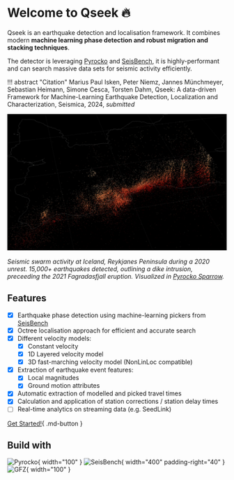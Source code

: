 # Welcome to Qseek 🔥

Qseek is an earthquake detection and localisation framework. It combines modern **machine learning phase detection and robust migration and stacking techniques**.

The detector is leveraging [Pyrocko](https://pyrocko.org) and [SeisBench](https://github.com/seisbench/seisbench), it is highly-performant and can search massive data sets for seismic activity efficiently.

!!! abstract "Citation"
    Marius Paul Isken, Peter Niemz, Jannes Münchmeyer, Sebastian Heimann, Simone Cesca, Torsten Dahm, Qseek: A data-driven Framework for Machine-Learning Earthquake Detection, Localization and Characterization, Seismica, 2024, *submitted*

![Reykjanes detections](images/reykjanes-demo.webp)

*Seismic swarm activity at Iceland, Reykjanes Peninsula during a 2020 unrest. 15,000+ earthquakes detected, outlining a dike intrusion, preceeding the 2021 Fagradasfjall eruption. Visualized in [Pyrocko Sparrow](https://pyrocko.org).*

## Features

* [x] Earthquake phase detection using machine-learning pickers from [SeisBench](https://github.com/seisbench/seisbench)
* [x] Octree localisation approach for efficient and accurate search
* [x] Different velocity models:
  * [x] Constant velocity
  * [x] 1D Layered velocity model
  * [x] 3D fast-marching velocity model (NonLinLoc compatible)
* [x] Extraction of earthquake event features:
  * [x] Local magnitudes
  * [x] Ground motion attributes
* [x] Automatic extraction of modelled and picked travel times
* [x] Calculation and application of station corrections / station delay times
* [ ] Real-time analytics on streaming data (e.g. SeedLink)

[Get Started!](getting_started.md){ .md-button }

## Build with

![Pyrocko](https://pyrocko.org/docs/current/_images/pyrocko_shadow.png){ width="100" }
![SeisBench](https://seisbench.readthedocs.io/en/stable/_images/seisbench_logo_subtitle_outlined.svg){ width="400" padding-right="40" }
![GFZ](https://www.gfz-potsdam.de/fileadmin/gfz/GFZ.svg){ width="100" }
